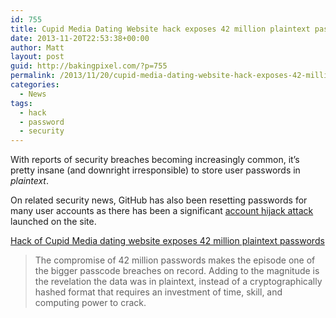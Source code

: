```yaml
---
id: 755
title: Cupid Media Dating Website hack exposes 42 million plaintext passwords
date: 2013-11-20T22:53:38+00:00
author: Matt
layout: post
guid: http://bakingpixel.com/?p=755
permalink: /2013/11/20/cupid-media-dating-website-hack-exposes-42-million-plaintext-passwords/
categories:
  - News
tags:
  - hack
  - password
  - security
---
```

With reports of security breaches becoming increasingly common, it&#8217;s pretty insane (and downright irresponsible) to store user passwords in _plaintext_.

On related security news, GitHub has also been resetting passwords for many user accounts as there has been a significant [account hijack attack](https://github.com/blog/1698-weak-passwords-brute-forced) launched on the site.

[Hack of Cupid Media dating website exposes 42 million plaintext passwords](http://arstechnica.com/security/2013/11/hack-of-cupid-media-dating-website-exposes-42-million-plaintext-passwords/)

> The compromise of 42 million passwords makes the episode one of the bigger passcode breaches on record. Adding to the magnitude is the revelation the data was in plaintext, instead of a cryptographically hashed format that requires an investment of time, skill, and computing power to crack.